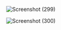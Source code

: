 ![Screenshot (299)](https://github.com/user-attachments/assets/f3474242-35d1-47f7-a4be-0e06019ba510)

 ![Screenshot (300)](https://github.com/user-attachments/assets/53723d44-24bf-44f6-b633-b40bb49aa4c9)
